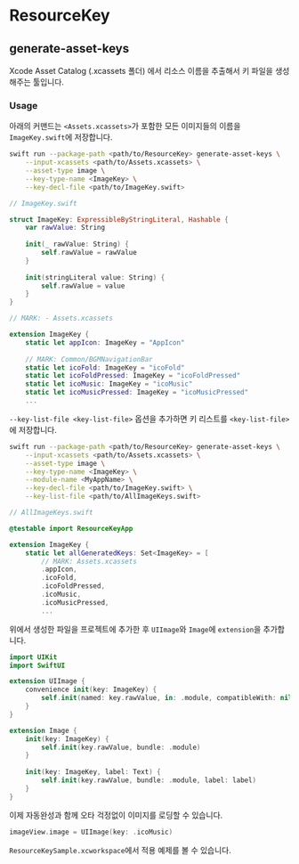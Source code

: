 # ResourceKey

## generate-asset-keys
Xcode Asset Catalog (.xcassets 폴더) 에서 리소스 이름을 추출해서 키 파일을 생성해주는 툴입니다.

### Usage
아래의 커맨드는 `<Assets.xcassets>`가 포함한 모든 이미지들의 이름을 `ImageKey.swift`에 저장합니다.

```sh
swift run --package-path <path/to/ResourceKey> generate-asset-keys \
    --input-xcassets <path/to/Assets.xcassets> \
    --asset-type image \
    --key-type-name <ImageKey> \
    --key-decl-file <path/to/ImageKey.swift>
```

```swift
// ImageKey.swift

struct ImageKey: ExpressibleByStringLiteral, Hashable {
    var rawValue: String
    
    init(_ rawValue: String) {
        self.rawValue = rawValue
    }
    
    init(stringLiteral value: String) {
        self.rawValue = value
    }
}

// MARK: - Assets.xcassets

extension ImageKey {
    static let appIcon: ImageKey = "AppIcon"
    
    // MARK: Common/BGMNavigationBar
    static let icoFold: ImageKey = "icoFold"
    static let icoFoldPressed: ImageKey = "icoFoldPressed"
    static let icoMusic: ImageKey = "icoMusic"
    static let icoMusicPressed: ImageKey = "icoMusicPressed"
    ...
```

`--key-list-file <key-list-file>` 옵션을 추가하면 키 리스트를 `<key-list-file>`에 저장합니다.

```sh
swift run --package-path <path/to/ResourceKey> generate-asset-keys \
    --input-xcassets <path/to/Assets.xcassets> \
    --asset-type image \
    --key-type-name <ImageKey> \
    --module-name <MyAppName> \
    --key-decl-file <path/to/ImageKey.swift> \
    --key-list-file <path/to/AllImageKeys.swift>
```

```swift
// AllImageKeys.swift

@testable import ResourceKeyApp

extension ImageKey {
    static let allGeneratedKeys: Set<ImageKey> = [
        // MARK: Assets.xcassets
        .appIcon,
        .icoFold,
        .icoFoldPressed,
        .icoMusic,
        .icoMusicPressed,
        ...
```

위에서 생성한 파일을 프로젝트에 추가한 후 `UIImage`와 `Image`에 `extension`을 추가합니다.

```swift
import UIKit
import SwiftUI

extension UIImage {
    convenience init(key: ImageKey) {
        self.init(named: key.rawValue, in: .module, compatibleWith: nil)!
    }
}

extension Image {
    init(key: ImageKey) {
        self.init(key.rawValue, bundle: .module)
    }
    
    init(key: ImageKey, label: Text) {
        self.init(key.rawValue, bundle: .module, label: label)
    }
}
```

이제 자동완성과 함께 오타 걱정없이 이미지를 로딩할 수 있습니다.

```swift
imageView.image = UIImage(key: .icoMusic)
```

`ResourceKeySample.xcworkspace`에서 적용 예제를 볼 수 있습니다.
